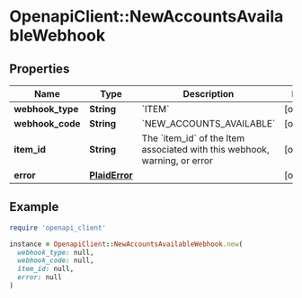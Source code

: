 # OpenapiClient::NewAccountsAvailableWebhook

## Properties

| Name | Type | Description | Notes |
| ---- | ---- | ----------- | ----- |
| **webhook_type** | **String** | &#x60;ITEM&#x60; | [optional] |
| **webhook_code** | **String** | &#x60;NEW_ACCOUNTS_AVAILABLE&#x60; | [optional] |
| **item_id** | **String** | The &#x60;item_id&#x60; of the Item associated with this webhook, warning, or error | [optional] |
| **error** | [**PlaidError**](PlaidError.md) |  | [optional] |

## Example

```ruby
require 'openapi_client'

instance = OpenapiClient::NewAccountsAvailableWebhook.new(
  webhook_type: null,
  webhook_code: null,
  item_id: null,
  error: null
)
```

